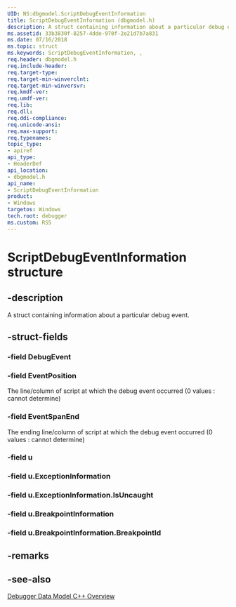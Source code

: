 ```yaml
---
UID: NS:dbgmodel.ScriptDebugEventInformation
title: ScriptDebugEventInformation (dbgmodel.h)
description: A struct containing information about a particular debug event. 
ms.assetid: 33b3830f-8257-4dde-970f-2e21d7b7a831
ms.date: 07/16/2018
ms.topic: struct
ms.keywords: ScriptDebugEventInformation, , 
req.header: dbgmodel.h
req.include-header:
req.target-type:
req.target-min-winverclnt:
req.target-min-winversvr:
req.kmdf-ver:
req.umdf-ver:
req.lib:
req.dll:
req.ddi-compliance:
req.unicode-ansi:
req.max-support:
req.typenames: 
topic_type: 
- apiref
api_type: 
- HeaderDef
api_location: 
- dbgmodel.h
api_name: 
- ScriptDebugEventInformation
product:
- Windows
targetos: Windows
tech.root: debugger
ms.custom: RS5
---
```


# ScriptDebugEventInformation structure

## -description

A struct containing information about a particular debug event.

## -struct-fields

### -field DebugEvent
 
### -field EventPosition
The line/column of script at which the debug event occurred (0 values : cannot determine)
 
### -field EventSpanEnd
The ending line/column of script at which the debug event occurred (0 values : cannot determine)
 
### -field u
 
### -field u.ExceptionInformation
 
### -field u.ExceptionInformation.IsUncaught
 
### -field u.BreakpointInformation
 
### -field u.BreakpointInformation.BreakpointId
 

## -remarks

## -see-also

[Debugger Data Model C++ Overview](https://docs.microsoft.com/windows-hardware/drivers/debugger/data-model-cpp-overview)
